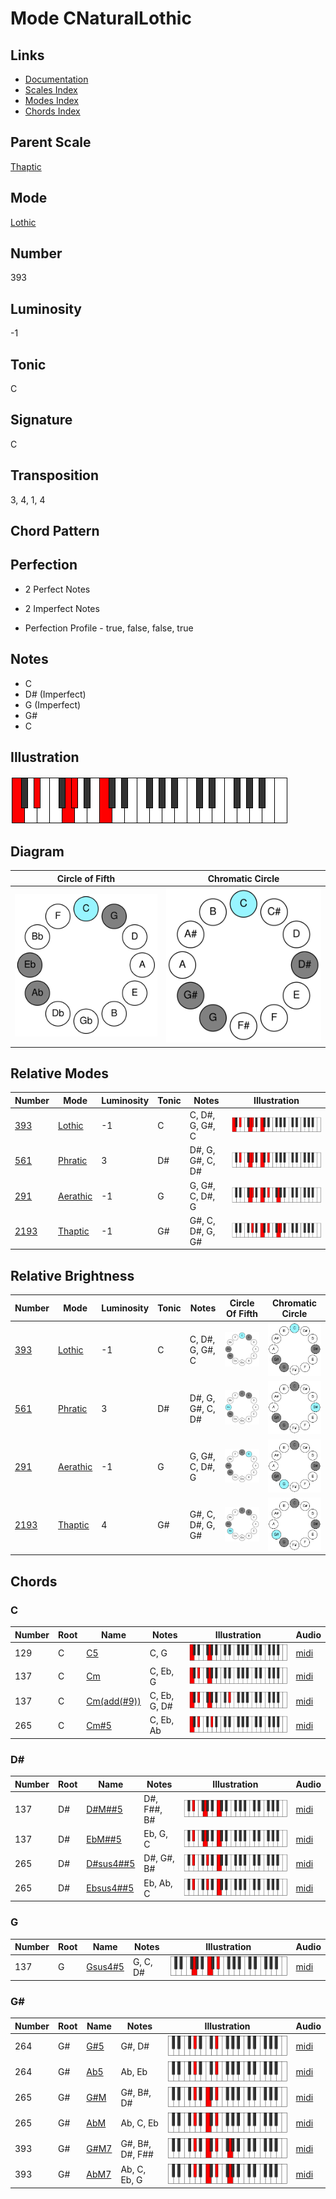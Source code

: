 # Mode CNaturalLothic

## Links

- [Documentation](README.md)
- [Scales Index](Scales.md)
- [Modes Index](Modes.md)
- [Chords Index](Chords.md)

## Parent Scale

[Thaptic](ScaleThaptic.md)

## Mode

[Lothic](ModeLothic.md)

## Number

393

## Luminosity

-1

## Tonic

C

## Signature

C

## Transposition

3, 4, 1, 4

## Chord Pattern



## Perfection

 - 2 Perfect Notes

 - 2 Imperfect Notes

 - Perfection Profile - true, false, false, true

## Notes

- C
- D# (Imperfect)
- G (Imperfect)
- G#
- C

## Illustration

![CNaturalLothic](ModeCNaturalLothic.png)

## Diagram

| Circle of Fifth | Chromatic Circle |
|-----------------|------------------|
| ![CNaturalLothic](CircleOfFifthModeCNaturalLothic.svg) | ![CNaturalLothic](ChromaticCircleModeCNaturalLothic.svg) |
## Relative Modes

| Number | Mode | Luminosity | Tonic | Notes | Illustration |
|--------|------|------------|-------|-------|--------------|
| [393](https://ianring.com/musictheory/scales/393) | [Lothic](ModeLothic.md) | -1 | C | C, D#, G, G#, C | ![CNaturalLothic](ModeCNaturalLothic.png) |
| [561](https://ianring.com/musictheory/scales/561) | [Phratic](ModePhratic.md) | 3 | D# | D#, G, G#, C, D# | ![DSharpPhratic](ModeDSharpPhratic.png) |
| [291](https://ianring.com/musictheory/scales/291) | [Aerathic](ModeAerathic.md) | -1 | G | G, G#, C, D#, G | ![GNaturalAerathic](ModeGNaturalAerathic.png) |
| [2193](https://ianring.com/musictheory/scales/2193) | [Thaptic](ModeThaptic.md) | -1 | G# | G#, C, D#, G, G# | ![GSharpThaptic](ModeGSharpThaptic.png) |
## Relative Brightness

| Number | Mode | Luminosity | Tonic | Notes | Circle Of Fifth | Chromatic Circle |
|--------|------|------------|-------|-------|-----------------|------------------|
| [393](https://ianring.com/musictheory/scales/393) | [Lothic](ModeLothic.md) | -1 | C | C, D#, G, G#, C | ![CNaturalLothic](CircleOfFifthModeCNaturalLothic.svg) | ![CNaturalLothic](ChromaticCircleModeCNaturalLothic.svg) |
| [561](https://ianring.com/musictheory/scales/561) | [Phratic](ModePhratic.md) | 3 | D# | D#, G, G#, C, D# | ![DSharpPhratic](CircleOfFifthModeDSharpPhratic.svg) | ![DSharpPhratic](ChromaticCircleModeDSharpPhratic.svg) |
| [291](https://ianring.com/musictheory/scales/291) | [Aerathic](ModeAerathic.md) | -1 | G | G, G#, C, D#, G | ![GNaturalAerathic](CircleOfFifthModeGNaturalAerathic.svg) | ![GNaturalAerathic](ChromaticCircleModeGNaturalAerathic.svg) |
| [2193](https://ianring.com/musictheory/scales/2193) | [Thaptic](ModeThaptic.md) | 4 | G# | G#, C, D#, G, G# | ![GSharpThaptic](CircleOfFifthModeGSharpThaptic.svg) | ![GSharpThaptic](ChromaticCircleModeGSharpThaptic.svg) |

## Chords

### C

| Number | Root | Name | Notes | Illustration | Audio |
|--------|------|------|-------|--------------|-------|
| 129 | C | [C5](ChordCNaturalPowerChord.md) | C, G | ![C5](ChordCNaturalPowerChordRootPosition.png) | [midi](ChordCNaturalPowerChordRootPosition.mid) |
| 137 | C | [Cm](ChordCNaturalMinor.md) | C, Eb, G | ![Cm](ChordCNaturalMinorRootPosition.png) | [midi](ChordCNaturalMinorRootPosition.mid) |
| 137 | C | [Cm(add(#9))](ChordCNaturalMinorAddSharpNinth.md) | C, Eb, G, D# | ![Cm(add(#9))](ChordCNaturalMinorAddSharpNinthRootPosition.png) | [midi](ChordCNaturalMinorAddSharpNinthRootPosition.mid) |
| 265 | C | [Cm#5](ChordCNaturalMinorSharpFifth.md) | C, Eb, Ab | ![Cm#5](ChordCNaturalMinorSharpFifthRootPosition.png) | [midi](ChordCNaturalMinorSharpFifthRootPosition.mid) |

### D#

| Number | Root | Name | Notes | Illustration | Audio |
|--------|------|------|-------|--------------|-------|
| 137 | D# | [D#M##5](ChordDSharpMajorDoubleSharpFifth.md) | D#, F##, B# | ![D#M##5](ChordDSharpMajorDoubleSharpFifthRootPosition.png) | [midi](ChordDSharpMajorDoubleSharpFifthRootPosition.mid) |
| 137 | D# | [EbM##5](ChordEFlatMajorDoubleSharpFifth.md) | Eb, G, C | ![EbM##5](ChordEFlatMajorDoubleSharpFifthRootPosition.png) | [midi](ChordEFlatMajorDoubleSharpFifthRootPosition.mid) |
| 265 | D# | [D#sus4##5](ChordDSharpSuspendedFourthDoubleSharpFifth.md) | D#, G#, B# | ![D#sus4##5](ChordDSharpSuspendedFourthDoubleSharpFifthRootPosition.png) | [midi](ChordDSharpSuspendedFourthDoubleSharpFifthRootPosition.mid) |
| 265 | D# | [Ebsus4##5](ChordEFlatSuspendedFourthDoubleSharpFifth.md) | Eb, Ab, C | ![Ebsus4##5](ChordEFlatSuspendedFourthDoubleSharpFifthRootPosition.png) | [midi](ChordEFlatSuspendedFourthDoubleSharpFifthRootPosition.mid) |

### G

| Number | Root | Name | Notes | Illustration | Audio |
|--------|------|------|-------|--------------|-------|
| 137 | G | [Gsus4#5](ChordGNaturalSuspendedFourthSharpFifth.md) | G, C, D# | ![Gsus4#5](ChordGNaturalSuspendedFourthSharpFifthRootPosition.png) | [midi](ChordGNaturalSuspendedFourthSharpFifthRootPosition.mid) |

### G#

| Number | Root | Name | Notes | Illustration | Audio |
|--------|------|------|-------|--------------|-------|
| 264 | G# | [G#5](ChordGSharpPowerChord.md) | G#, D# | ![G#5](ChordGSharpPowerChordRootPosition.png) | [midi](ChordGSharpPowerChordRootPosition.mid) |
| 264 | G# | [Ab5](ChordAFlatPowerChord.md) | Ab, Eb | ![Ab5](ChordAFlatPowerChordRootPosition.png) | [midi](ChordAFlatPowerChordRootPosition.mid) |
| 265 | G# | [G#M](ChordGSharpMajor.md) | G#, B#, D# | ![G#M](ChordGSharpMajorRootPosition.png) | [midi](ChordGSharpMajorRootPosition.mid) |
| 265 | G# | [AbM](ChordAFlatMajor.md) | Ab, C, Eb | ![AbM](ChordAFlatMajorRootPosition.png) | [midi](ChordAFlatMajorRootPosition.mid) |
| 393 | G# | [G#M7](ChordGSharpMajorSeventh.md) | G#, B#, D#, F## | ![G#M7](ChordGSharpMajorSeventhRootPosition.png) | [midi](ChordGSharpMajorSeventhRootPosition.mid) |
| 393 | G# | [AbM7](ChordAFlatMajorSeventh.md) | Ab, C, Eb, G | ![AbM7](ChordAFlatMajorSeventhRootPosition.png) | [midi](ChordAFlatMajorSeventhRootPosition.mid) |

